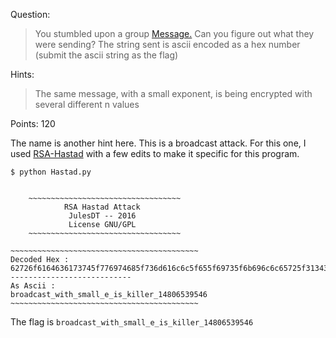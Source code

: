 Question:
>You stumbled upon a group [Message.](https://webshell2017.picoctf.com/static/60a7417f2afdb633c070ae183ddf75f4/clue.txt) Can you figure out what they were sending? The string sent is ascii encoded as a hex number (submit the ascii string as the flag)

Hints:
>The same message, with a small exponent, is being encrypted with several different n values

Points: 120

The name is another hint here. This is a broadcast attack. For this one, I used [RSA-Hastad](https://github.com/JulesDT/RSA-Hastad/blob/master/rsaHastad.py) with a few edits to make it specific for this program.

```
$ python Hastad.py 


	~~~~~~~~~~~~~~~~~~~~~~~~~~~~~~~~~~
	        RSA Hastad Attack         
	         JulesDT -- 2016          
	         License GNU/GPL          
	~~~~~~~~~~~~~~~~~~~~~~~~~~~~~~~~~~

~~~~~~~~~~~~~~~~~~~~~~~~~~~~~~~~~~~~~~~~~~
Decoded Hex :
62726f6164636173745f776974685f736d616c6c5f655f69735f6b696c6c65725f3134383036353339353436
---------------------------
As Ascii :
broadcast_with_small_e_is_killer_14806539546
~~~~~~~~~~~~~~~~~~~~~~~~~~~~~~~~~~~~~~~~~~
```

The flag is `broadcast_with_small_e_is_killer_14806539546`
